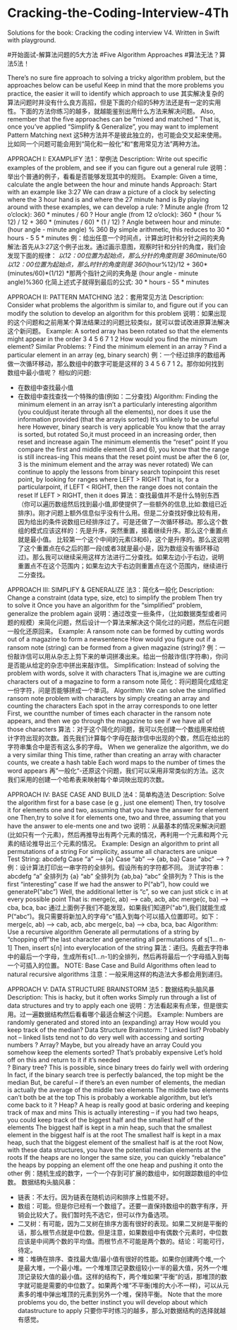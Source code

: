 Cracking-the-Coding-Interview-4Th
=================================

Solutions for the book: Cracking the coding interview V4. Written in Swift with playground.


#开始面试-解算法问题的5大方法
#Five Algorithm Approaches
#算法无法？算法5法！

There’s no sure fire approach to solving a tricky algorithm problem, but the approaches below can be useful Keep in mind that the more problems you practice, the easier it will to identify which approach to use
其实解决复杂的算法问题时并没有什么良方高招，但是下面的介绍的5种方法还是有一定的实用性。下面的方法你练习的越多，就越能鉴别出用什么方法来解决问题。
Also, remember that the five approaches can be “mixed and matched ” That is, once you’ve applied “Simplify & Generalize”, you may want to implement Pattern Matching next
这5种方法并不是彼此独立的，也可能会交叉起来使用。比如同一个问题可能会用到“简化和一般化”和“套用常见方法”两种方法。

APPROACH I: EXAMPLIFY
法1：举例法
Description: Write out specific examples of the problem, and see if you can figure out a general rule
说明：举出个普通的例子，看看是否能够发现其中的规则。
Example: Given a time, calculate the angle between the hour and minute hands 
Approach: Start with an example like 3:27 We can draw a picture of a clock by selecting where the 3 hour hand is and where the 27 minute hand is By playing around with these examples, we can develop a rule: 
? Minute angle (from 12 o’clock): 360 * minutes / 60 
? Hour angle (from 12 o’clock): 360 * (hour % 12) / 12 + 360 * (minutes / 60) * (1 / 12) 
? Angle between hour and minute: (hour angle - minute angle) % 360 
By simple arithmetic, this reduces to 30 * hours - 5 5 * minutes
例：给出任意一个时间点，计算出时针和分针之间的夹角
解法:首先从3:27这个例子出发。通过画示意图，观察时针和分针的角度，我们会发现下面的规律：
*以12：00位置为起始点，那么分针的角度则是 360*minute/60 
*以12：00位置为起始点，那么时针的角度则是 360*(hour%12)/12 + 360*(minutes/60)*(1/12)
*那两个指针之间的夹角是 (hour angle - minute angle)%360 
化简上述式子就得到最后的公式: 30 * hours - 55 * minutes

APPROACH II: PATTERN MATCHING
法2：套用常见方法
Description: Consider what problems the algorithm is similar to, and figure out if you can modify the solution to develop an algorithm for this problem
说明：如果出现的这个问题和之前用某个算法结果过的问题比较类似，就可以尝试改进原算法解决这个新问题。
Example: A sorted array has been rotated so that the elements might appear in the order 3 4 5 6 7 1 2 How would you find the minimum element? Similar Problems: ? Find the minimum element in an array ? Find a particular element in an array (eg, binary search)
例：一个经过排序的数组再做一次循环移动，那么数组中的数字可能是这样的 3 4 5 6 7 1 2。那你如何找到数组中最小值呢？
相似的问题:
* 在数组中查找最小值
* 在数组中查找查找一个特殊的值(例如：二分查找)
Algorithm: Finding the minimum element in an array isn’t a particularly interesting algorithm (you couldjust iterate through all the elements), nor does it use the information provided (that the arrayis sorted) It’s unlikely to be useful here 
However, binary search is very applicable You know that the array is sorted, but rotated So,it must proceed in an increasing order, then reset and increase again The minimum elementis the “reset” point 
If you compare the first and middle element (3 and 6), you know that the range is still increas-ing This means that the reset point must be after the 6 (or, 3 is the minimum element and the array was never rotated) We can continue to apply the lessons from binary search topinpoint this reset point, by looking for ranges where LEFT > RIGHT That is, for a particularpoint, if LEFT < RIGHT, then the range does not contain the reset If LEFT > RIGHT, then it does
算法：查找最值并不是什么特别东西（你可以遍历数组然后找到最小值,即使提供了一些额外的信息,比如:数组已近排序)。刚才问题上额外信息似乎没有什么用。但是二分查找好像比较有用，因为给出的条件说数组已经排序过了。可是还做了一次循环移动。那么这个数组的模式应该这样的：先是升序，突然重置，接着继续升序。那么这个重置点就是最小值。
比较第一个这个中间的元素(3和6)，这个是升序的。那么这说明了这个重置点在6之后的那一段(或者3就是最小是，因为数组没有循环移动过)。那么我可以继续采用这样方法进行二分查找。如果左边小于右边，说明重置点不在这个范围内；如果左边大于右边则重置点在这个范围内，继续进行二分查找。

APPROACH III: SIMPLIFY & GENERALIZE
法3：简化&一般化
Description: Change a constraint (data type, size, etc) to simplify the problem Then try to solve it Once you have an algorithm for the “simplified” problem, generalize the problem again
说明：通过改变一些条件，（比如数据类型或者问题的规模）来简化问题，然后设计一个算法来解决这个简化过的问题，然后在问题一般化还原回来。
Example: A ransom note can be formed by cutting words out of a magazine to form a newsentence How would you figure out if a ransom note (string) can be formed from a given magazine (string)?
例：一份敲诈信可以用从杂志上剪下来的单词拼凑出来。给出一份敲诈信(字符串)，你问是否能从给定的杂志中拼出来敲诈信。
Simplification: Instead of solving the problem with words, solve it with characters That is,imagine we are cutting characters out of a magazine to form a ransom note
简化：将问题简化成给定一份字符，问是否能够拼成一个单词。
Algorithm: We can solve the simplified ransom note problem with characters by simply creating an array and counting the characters Each spot in the array corresponds to one letter First, we countthe number of times each character in the ransom note appears, and then we go through the magazine to see if we have all of those characters
算法：对于这个简化的问题，我可以先创建一个数组用来给统计字符出现的次数。首先我们计算每个字母在敲诈信中出现的个数，然后在给出的字符串集合中是否有这么多的字母。
When we generalize the algorithm, we do a very similar thing This time, rather than creating an array with character counts, we create a hash table Each word maps to the number of times the word appears
再”一般化“-还原这个问题，我们可以采用非常类似的方法。这次我们采用的创建一个哈希表来映射每个单词映出现的次数。

APPROACH IV: BASE CASE AND BUILD
法4：简单构造法
Description: Solve the algorithm first for a base case (e g , just one element) Then, try tosolve it for elements one and two, assuming that you have the answer for element one Then,try to solve it for elements one, two and three, assuming that you have the answer to ele-ments one and two
说明：从最基本的情况来解决问题(比如只有一个元素)，然后再推导出有两个元素的情况，再利用一个元素和两个元素的结论推导出三个元素的情况。
Example: Design an algorithm to print all permutations of a string For simplicity, assume all characters are unique
Test String: abcdefg
Case “a” --> {a} 
Case “ab” --> {ab, ba}
Case “abc” --> ?
例：设计算法打印出一串字符的全排列。假设所有的字符都不同。
测试字符串：abcdefg
“a”       全排列为 {a}
“ab”    全排列为 {ab,ba}
“abc” 全排列为  ?
This is the first “interesting” case If we had the answer to P(“ab”), how could we generateP(“abc”) Well, the additional letter is “c”, so we can just stick c in at every possible point That is:
merge(c, ab) --> cab, acb, abc 
merge(c, ba) --> cba, bca, bac
通过上面例子我们不能发现，如果我们知道P("ab"),我们就能生成P(“abc”)。我只需要将新加入的字母"c"插入到每个可以插入位置即可。如下：
merge(c, ab) --> cab, acb, abc 
merge(c, ba) --> cba, bca, bac
Algorithm: Use a recursive algorithm Generate all permutations of a string by “chopping off”the last character and generating all permutations of s[1… n-1] Then, insert s[n] into everylocation of the string
算法：递归。先截去字符串中的最后一个字母，生成所有s[1…n-1]的全排列，然后再将最后一个字母插入到每一个可插入的位置。
NOTE: Base Case and Build Algorithms often lead to natural recursive algorithms
注意：一般采用这样的构造法大多都会用到递归。

APPROACH V: DATA STRUCTURE BRAINSTORM
法5：数据结构头脑风暴
Description: This is hacky, but it often works Simply run through a list of data structures and try to apply each one
说明：方法看起来有点笨，但是很实用。过一遍数据结构然后看看哪个最适合解这个问题。
Example: Numbers are randomly generated and stored into an (expanding) array How would you keep track of the median? 
Data Structure Brainstorm: 
? Linked list? Probably not – linked lists tend not to do very well with accessing and sorting numbers 
? Array? Maybe, but you already have an array Could you somehow keep the elements sorted? That’s probably expensive Let’s hold off on this and return to it if it’s needed  
? Binary tree? This is possible, since binary trees do fairly well with ordering In fact, if the binary search tree is perfectly balanced, the top might be the median But, be careful – if there’s an even number of elements, the median is actually the average of the middle two elements The middle two elements can’t both be at the top This is probably a workable algorithm, but let’s come back to it ? Heap? A heap is really good at basic ordering and keeping track of max and mins This is actually interesting – if you had two heaps, you could keep track of the biggest half and the smallest half of the elements The biggest half is kept in a min heap, such that the smallest element in the biggest half is at the root The smallest half is kept in a max heap, such that the biggest element of the smallest half is at the root Now, with these data structures, you have the potential median elements at the roots If the heaps are no longer the same size, you can quickly “rebalance” the heaps by popping an element off the one heap and pushing it onto the other
例：随机生成的数字，一个一个存到可扩展的数组中，如何跟踪数组的中位数。
数据结构头脑风暴：
* 链表：不太行。因为链表在随机访问和排序上性能不好。
* 数组：可能。但是你已经有一个数组了。还要一直保持数组中的数字有序，开销会比较大了。我们暂时先不选它，但可以作为备选项。
* 二叉树：有可能，因为二叉树在排序方面有很好的表现。如果二叉树是平衡的话，那么根节点就是中位数。但是注意，如果数组中有偶数个元素时，中位数应该是中间两个数的平均值。而根节点不可能是两个数的。结论：可能可行，待定。
* 堆：堆确在排序、查找最大值/最小值有很好的性能。如果你创建两个堆,一个是最大堆，一个最小堆。一个堆堆顶记录数组较小一半的最大值，另外一个堆顶记录较大值的最小值。这样的结构下，两个堆如果“平衡”的话，那堆顶的数字就可能是需要的中位数了。如果两个堆”不平衡(堆的大小不一样)，可以从元素多的堆中弹出堆顶的元素到另外一个堆，保持平衡。
Note that the more problems you do, the better instinct you will develop about which datastructure to apply
只要你平时练习的越多，那么对数据结构的选择就越有感觉。
